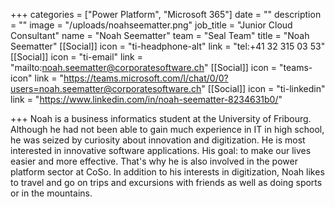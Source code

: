 +++
categories = ["Power Platform", "Microsoft 365"]
date = ""
description = ""
image = "/uploads/noahseematter.png"
job_title = "Junior Cloud Consultant"
name = "Noah Seematter"
team = "Seal Team"
title = "Noah Seematter"
[[Social]]
icon = "ti-headphone-alt"
link = "tel:+41 32 315 03 53"
[[Social]]
icon = "ti-email"
link = "mailto:noah.seematter@corporatesoftware.ch"
[[Social]]
icon = "teams-icon"
link = "https://teams.microsoft.com/l/chat/0/0?users=noah.seematter@corporatesoftware.ch"
[[Social]]
icon = "ti-linkedin"
link = "https://www.linkedin.com/in/noah-seematter-8234631b0/"

+++
Noah is a business informatics student at the University of Fribourg. Although he had not been able to gain much experience in IT in high school, he was seized by curiosity about innovation and digitization. He is most interested in innovative software applications. His goal: to make our lives easier and more effective. That's why he is also involved in the power platform sector at CoSo. In addition to his interests in digitization, Noah likes to travel and go on trips and excursions with friends as well as doing sports or in the mountains.